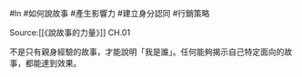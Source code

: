 #ln #如何說故事 #產生影響力 #建立身分認同 #行銷策略 

Source:[[《說故事的力量》]] CH.01

不是只有親身經驗的故事，才能說明「我是誰」。任何能夠揭示自己特定面向的故事，都能達到效果。